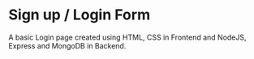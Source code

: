 # Sign up / Login Form

A basic Login page created using HTML, CSS in Frontend and NodeJS, Express and MongoDB in Backend.



